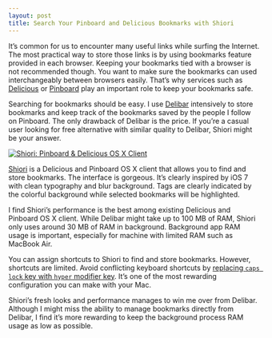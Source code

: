 ```yaml
---
layout: post
title: Search Your Pinboard and Delicious Bookmarks with Shiori
---
```

It’s common for us to encounter many useful links while surfing the Internet. The most practical way to store those links is by using bookmarks feature provided in each browser. Keeping your bookmarks tied with a browser is not recommended though. You want to make sure the bookmarks can used interchangeably between browsers easily. That’s why services such as [Delicious](http://delicious.com/ "Delicious") or [Pinboard](http://pinboard.in/ "Pinboard: social bookmarking for introverts") play an important role to keep your bookmarks safe.

Searching for bookmarks should be easy. I use [Delibar](http://www.delibarapp.com/ "Delibar, Delicious Mac client") intensively to store bookmarks and keep track of the bookmarks saved by the people I follow on Pinboard. The only drawback of Delibar is the price. If you’re a casual user looking for free alternative with similar quality to Delibar, Shiori might be your answer.

[ ![Shiori: Pinboard & Delicious OS X Client][img] ](http://images.sayzlim.net/2013/08/shiori_intro.jpg "Shiori: Pinboard & Delicious OS X Client")

[img]: http://images.sayzlim.net/2013/08/shiori_intro.jpg "Shiori: Pinboard & Delicious OS X Client"

[Shiori](http://aki-null.net/shiori/ "Shiori - Pinboard and Delicious OS X client") is a Delicious and Pinboard OS X client that allows you to find and store bookmarks. The interface is gorgeous. It’s clearly inspired by iOS 7 with clean typography and blur background. Tags are clearly indicated by the colorful background while selected bookmarks will be highlighted.

I find Shiori’s performance is the best among existing Delicious and Pinboard OS X client. While Delibar might take up to 100 MB of RAM, Shiori only uses around 30 MB of RAM in background. Background app RAM usage is important, especially for machine with limited RAM such as MacBook Air.

You can assign shortcuts to Shiori to find and store bookmarks. However, shortcuts are limited. Avoid conflicting keyboard shortcuts by [replacing `caps lock` key with `hyper` modifier key](http://sayzlim.net/disable-sysdiagnose-key-combination "Disable Sysdiagnose Key Combination - Sayz Lim"). It’s one of the most rewarding configuration you can make with your Mac.

Shiori’s fresh looks and performance manages to win me over from Delibar. Although I might miss the ability to manage bookmarks directly from Delibar, I find it’s more rewarding to keep the background process RAM usage as low as possible.